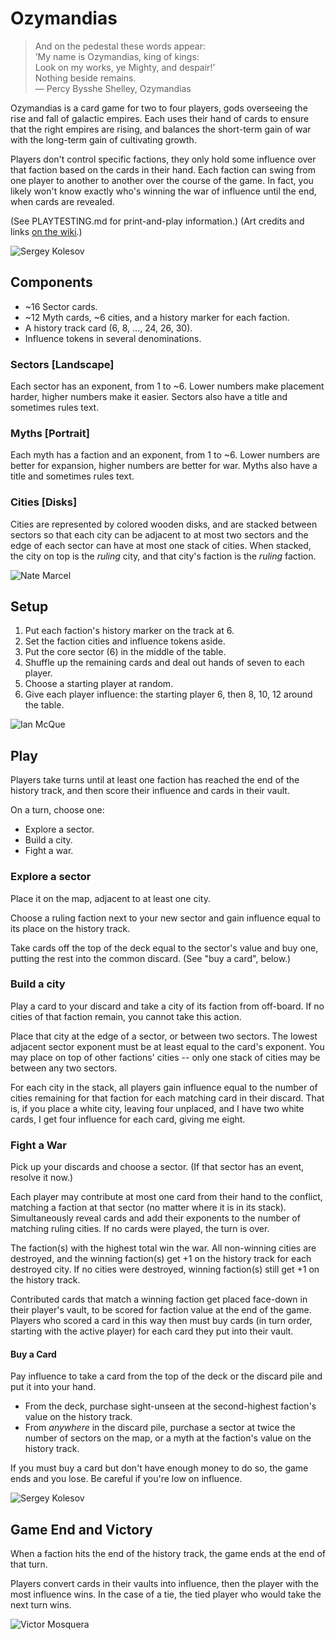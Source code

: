 # Ozymandias
> And on the pedestal these words appear:  
> ’My name is Ozymandias, king of kings:  
> Look on my works, ye Mighty, and despair!’  
> Nothing beside remains.  
> — Percy Bysshe Shelley, Ozymandias

Ozymandias is a card game for two to four players, gods overseeing the rise and
fall of galactic empires. Each uses their hand of cards to ensure that the
right empires are rising, and balances the short-term gain of war with the
long-term gain of cultivating growth.

Players don't control specific factions, they only hold some influence over
that faction based on the cards in their hand. Each faction can swing from one
player to another to another over the course of the game. In fact, you likely
won't know exactly who's winning the war of influence until the end, when cards
are revealed.

(See PLAYTESTING.md for print-and-play information.)
(Art credits and links [on the wiki](https://github.com/blinks/ozymandias/wiki).)

![Sergey Kolesov](https://camo.githubusercontent.com/f511cda35cc1bf6888a94062e1dd84f19e65b385/68747470733a2f2f7062732e7477696d672e636f6d2f6d656469612f4333375850725757494145307245352e6a7067)

## Components
- ~16 Sector cards.
- ~12 Myth cards, ~6 cities, and a history marker for each faction.
- A history track card (6, 8, ..., 24, 26, 30).
- Influence tokens in several denominations.

### Sectors [Landscape]
Each sector has an exponent, from 1 to ~6. Lower numbers make placement harder,
higher numbers make it easier. Sectors also have a title and sometimes rules
text.

### Myths [Portrait]
Each myth has a faction and an exponent, from 1 to ~6. Lower numbers are better
for expansion, higher numbers are better for war. Myths also have a title and
sometimes rules text.

### Cities [Disks]
Cities are represented by colored wooden disks, and are stacked between sectors
so that each city can be adjacent to at most two sectors and the edge of each
sector can have at most one stack of cities. When stacked, the city on top is
the _ruling_ city, and that city's faction is the _ruling_ faction.

![Nate Marcel](https://camo.githubusercontent.com/0ed4c7dda939eefe38cd659dd866ed62bad31b86/68747470733a2f2f312e62702e626c6f6773706f742e636f6d2f2d77434754474e436b4663512f574f30565a2d52373659492f41414141414141415173592f53635a5843596f6f6e56304b486c374f7361493468394f564c4e53477864706b67434c63422f73313630302f6465736572742d6e696768742d74696e792d6c616e6473636170652e6a7067)

## Setup
1. Put each faction's history marker on the track at 6.
2. Set the faction cities and influence tokens aside.
3. Put the core sector (6) in the middle of the table.
4. Shuffle up the remaining cards and deal out hands of seven to each player.
5. Choose a starting player at random.
6. Give each player influence: the starting player 6, then 8, 10, 12 around the table.

![Ian McQue](https://camo.githubusercontent.com/786d55c10b6c9ced8f6295d823045da7e767ff47/68747470733a2f2f7062732e7477696d672e636f6d2f6d656469612f4333314b467774574d4141376d65742e6a7067)

## Play
Players take turns until at least one faction has reached the end of the
history track, and then score their influence and cards in their vault.

On a turn, choose one:

- Explore a sector.
- Build a city.
- Fight a war.

### Explore a sector
Place it on the map, adjacent to at least one city.

Choose a ruling faction next to your new sector and gain influence equal to its
place on the history track.

Take cards off the top of the deck equal to the sector's value and buy one,
putting the rest into the common discard. (See "buy a card", below.)

### Build a city
Play a card to your discard and take a city of its faction from off-board. If
no cities of that faction remain, you cannot take this action.

Place that city at the edge of a sector, or between two sectors. The lowest
adjacent sector exponent must be at least equal to the card's exponent. You may
place on top of other factions' cities -- only one stack of cities may be
between any two sectors.

For each city in the stack, all players gain influence equal to the number of
cities remaining for that faction for each matching card in their discard. That
is, if you place a white city, leaving four unplaced, and I have two white
cards, I get four influence for each card, giving me eight.

### Fight a War
Pick up your discards and choose a sector. (If that sector has an event,
resolve it now.)

Each player may contribute at most one card from their hand to the conflict,
matching a faction at that sector (no matter where it is in its stack).
Simultaneously reveal cards and add their exponents to the number of matching
ruling cities. If no cards were played, the turn is over.

The faction(s) with the highest total win the war. All non-winning cities are
destroyed, and the winning faction(s) get +1 on the history track for each
destroyed city. If no cities were destroyed, winning faction(s) still get +1 on
the history track.

Contributed cards that match a winning faction get placed face-down in their
player's vault, to be scored for faction value at the end of the game. Players
who scored a card in this way then must buy cards (in turn order, starting with
the active player) for each card they put into their vault.

#### Buy a Card
Pay influence to take a card from the top of the deck or the discard pile and
put it into your hand.

- From the deck, purchase sight-unseen at the second-highest faction's value on
  the history track.
- From _anywhere_ in the discard pile, purchase a sector at twice the number of
  sectors on the map, or a myth at the faction's value on the history track.

If you must buy a card but don't have enough money to do so, the game ends and
you lose. Be careful if you're low on influence.

![Sergey Kolesov](https://camo.githubusercontent.com/be60e6c36aaace972918c0cdb6e51ea7a063261a/68747470733a2f2f7062732e7477696d672e636f6d2f6d656469612f433337584f306457514141636b48632e6a7067)

## Game End and Victory
When a faction hits the end of the history track, the game ends at the end of
that turn.

Players convert cards in their vaults into influence, then the player with the
most influence wins. In the case of a tie, the tied player who would take the
next turn wins.

![Victor Mosquera](https://camo.githubusercontent.com/72edbdc675924826863c50e42de0b7be3a0da0f8/68747470733a2f2f7062732e7477696d672e636f6d2f6d656469612f43374a63657855586b4155716f6f7a2e6a7067)
